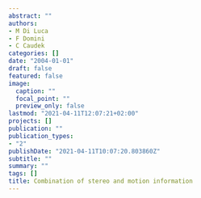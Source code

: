 ```yaml
---
abstract: ""
authors:
- M Di Luca
- F Domini
- C Caudek
categories: []
date: "2004-01-01"
draft: false
featured: false
image:
  caption: ""
  focal_point: ""
  preview_only: false
lastmod: "2021-04-11T12:07:21+02:00"
projects: []
publication: ""
publication_types:
- "2"
publishDate: "2021-04-11T10:07:20.803860Z"
subtitle: ""
summary: ""
tags: []
title: Combination of stereo and motion information
---
```

